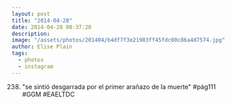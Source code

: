 ```yaml
---
layout: post
title: "2014-04-28"
date: 2014-04-28 08:37:20
description: 
image: "/assets/photos/201404/b4df7f3e21983ff45fdc00c86a4d7574.jpg"
author: Elise Plain
tags: 
  - photos
  - instagram
---
```


238. &#34;se sintió desgarrada por el primer arañazo de la muerte&#34; #pág111 #GGM #EAELTDC
<p></p>
